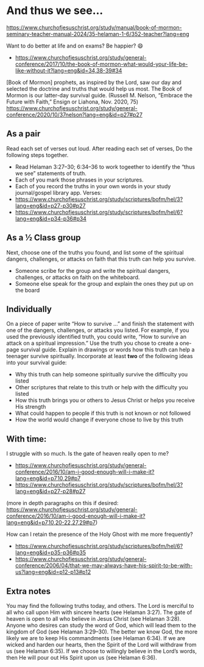 # And thus we see...

https://www.churchofjesuschrist.org/study/manual/book-of-mormon-seminary-teacher-manual-2024/35-helaman-1-6/352-teacher?lang=eng

Want to do better at life and on exams? Be happier? :smile:
- https://www.churchofjesuschrist.org/study/general-conference/2017/10/the-book-of-mormon-what-would-your-life-be-like-without-it?lang=eng&id=34,38-39#34

[Book of Mormon] prophets, as inspired by the Lord, saw our day and selected the doctrine and truths that would help us most. The Book of Mormon is our latter-day survival guide. (Russell M. Nelson, “Embrace the Future with Faith,” Ensign or Liahona, Nov. 2020, 75)
https://www.churchofjesuschrist.org/study/general-conference/2020/10/37nelson?lang=eng&id=p27#p27


## As a pair
Read each set of verses out loud. After reading each set of verses, Do the following steps together.
- Read Helaman 3:27–30; 6:34–36 to work togeether to identify the “thus we see” statements of truth. 
- Each of you mark those phrases in your scriptures. 
- Each of you record the truths in your own words in your study journal/gospel library app. 
Verses:
- https://www.churchofjesuschrist.org/study/scriptures/bofm/hel/3?lang=eng&id=p27-p30#p27
- https://www.churchofjesuschrist.org/study/scriptures/bofm/hel/6?lang=eng&id=p34-p36#p34


## As a ½ Class group
Next, choose one of the truths you found, and list some of the spiritual dangers, challenges, or attacks on faith that this truth can help you survive.
- Someone scribe for the group and write the spiritual dangers, challenges, or attacks on faith on the whiteboard. 
- Someone else speak for the group and explain the ones they put up on the board

## Individually
On a piece of paper write “How to survive …” and finish the statement with one of the dangers, challenges, or attacks you listed. For example, if you used the previously identified truth, you could write, “How to survive an attack on a spiritual impression.” Use the truth you chose to create a one-page survival guide. Explain in drawings or words how this truth can help a teenager survive spiritually. Incorporate at least **two** of the following ideas into your survival guide:
- Why this truth can help someone spiritually survive the difficulty you listed
- Other scriptures that relate to this truth or help with the difficulty you listed
- How this truth brings you or others to Jesus Christ or helps you receive His strength
- What could happen to people if this truth is not known or not followed
- How the world would change if everyone chose to live by this truth


## With time:

I struggle with so much. Is the gate of heaven really open to me?
- https://www.churchofjesuschrist.org/study/general-conference/2016/10/am-i-good-enough-will-i-make-it?lang=eng&id=p7,10,29#p7
- https://www.churchofjesuschrist.org/study/scriptures/bofm/hel/3?lang=eng&id=p27-p28#p27

(more in depth paragraphs on this if desired: https://www.churchofjesuschrist.org/study/general-conference/2016/10/am-i-good-enough-will-i-make-it?lang=eng&id=p7,10,20-22,27,29#p7)

How can I retain the presence of the Holy Ghost with me more frequently?
- https://www.churchofjesuschrist.org/study/scriptures/bofm/hel/6?lang=eng&id=p35-p36#p35
- https://www.churchofjesuschrist.org/study/general-conference/2006/04/that-we-may-always-have-his-spirit-to-be-with-us?lang=eng&id=p12-p13#p12


## Extra notes


You may find the following truths today, and others. 
The Lord is merciful to all who call upon Him with sincere hearts (see Helaman 3:27).
The gate of heaven is open to all who believe in Jesus Christ (see Helaman 3:28).
Anyone who desires can study the word of God, which will lead them to the kingdom of God (see Helaman 3:29–30).
The better we know God, the more likely we are to keep His commandments (see Helaman 6:34).
If we are wicked and harden our hearts, then the Spirit of the Lord will withdraw from us (see Helaman 6:35).
If we choose to willingly believe in the Lord’s words, then He will pour out His Spirit upon us (see Helaman 6:36).

